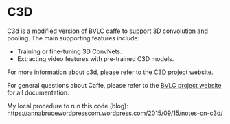 # C3D

C3d is a modified version of BVLC caffe to support 3D convolution and pooling.
The main supporting features include:<br/>
- Training or fine-tuning 3D ConvNets.<br/>
- Extracting video features with pre-trained C3D models.<br/>

For more information about c3d, please refer to the [C3D project website](http://www.cs.dartmouth.edu/~dutran/c3d).<br/>

For general questions about Caffe, please refer to the [BVLC project website](http://caffe.berkeleyvision.org) for all documentation.

My local procedure to run this code (blog):
https://annabrucewordpresscom.wordpress.com/2015/09/15/notes-on-c3d/
